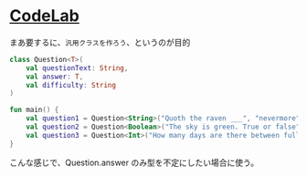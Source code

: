 # [CodeLab](https://developer.android.com/codelabs/basic-android-kotlin-compose-generics?hl=ja#1)

まあ要するに、`汎用クラスを作ろう`、というのが目的

```kotlin
class Question<T>(
    val questionText: String,
    val answer: T,
    val difficulty: String
)

fun main() {
    val question1 = Question<String>("Quoth the raven ___", "nevermore", "medium")
    val question2 = Question<Boolean>("The sky is green. True or false", false, "easy")
    val question3 = Question<Int>("How many days are there between full moons?", 28, "hard")
}
```

こんな感じで、Question.answer のみ型を不定にしたい場合に使う。